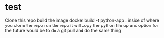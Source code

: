 # test
Clone this repo 
build the image docker build -t python-app .  inside of where you clone the repo
run the repo it will copy the python file up and option for the future would be to do a git pull and do the same thing
